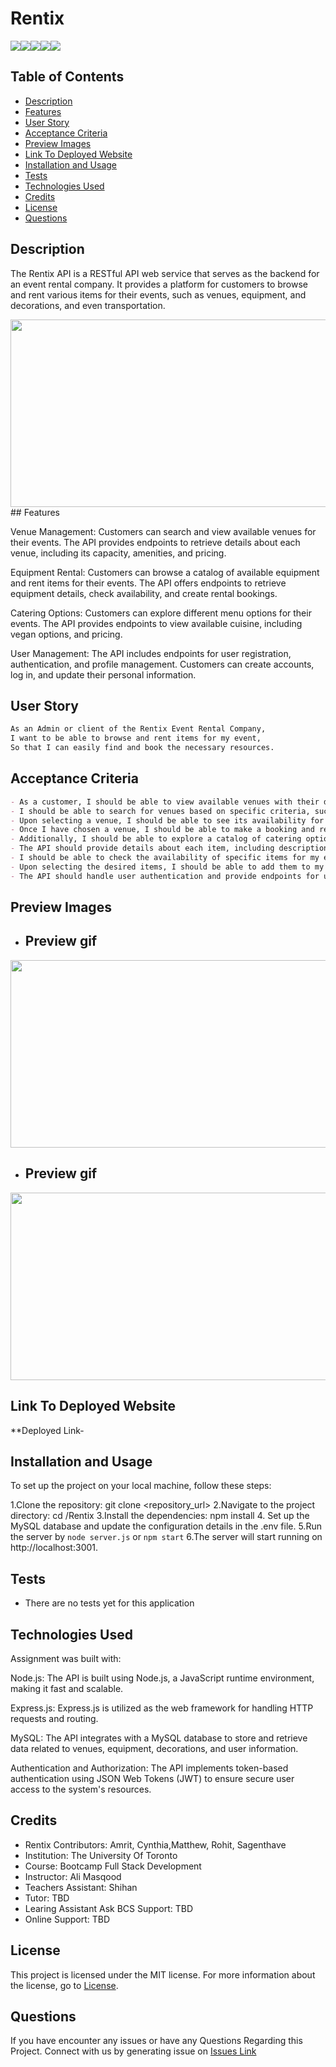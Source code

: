 
# Rentix
![](https://img.shields.io/badge/License-MIT-blue.svg)![](https://img.shields.io/badge/ExpressJs-Sequelize-green.svg)![](https://img.shields.io/badge/mysql-ORM-red.svg)![](https://img.shields.io/badge/Routes-Handlebars-orange.svg)![](https://img.shields.io/badge/NodeJs-MVC-black.svg)

## Table of Contents

- [Description](#description)
- [Features](#features)
- [User Story](#user-story)
- [Acceptance Criteria](#acceptance-criteria)
- [Preview Images](#preview-images) 
- [Link To Deployed Website](#link-to-deployed-website)
- [Installation and Usage](#installation-and-usage)
- [Tests](#tests)
- [Technologies Used](#technologies-used)
- [Credits](#credits)
- [License](#license)
- [Questions](#questions)

## Description

The Rentix API is a RESTful API web service that serves as the backend for an event rental company. It provides a platform for customers to browse and rent various items for their events, such as venues, equipment, and decorations, and even transportation.

<img src="./public/images/Rentix!.gif" width="600" height="300" />
## Features

Venue Management: Customers can search and view available venues for their events. The API provides endpoints to retrieve details about each venue, including its capacity, amenities, and pricing.

Equipment Rental: Customers can browse a catalog of available equipment and rent items for their events. The API offers endpoints to retrieve equipment details, check availability, and create rental bookings.

Catering Options: Customers can explore different menu options for their events. The API provides endpoints to view available cuisine, including vegan options, and pricing.

User Management: The API includes endpoints for user registration, authentication, and profile management. Customers can create accounts, log in, and update their personal information.



## User Story

```md
As an Admin or client of the Rentix Event Rental Company,
I want to be able to browse and rent items for my event,
So that I can easily find and book the necessary resources.
```

## Acceptance Criteria

```md
- As a customer, I should be able to view available venues with their details, such as capacity, amenities, and pricing.
- I should be able to search for venues based on specific criteria, such as location or size.
- Upon selecting a venue, I should be able to see its availability for a given date and time.
- Once I have chosen a venue, I should be able to make a booking and receive confirmation of my reservation.
- Additionally, I should be able to explore a catalog of catering options for the event.
- The API should provide details about each item, including descriptions, images, and pricing.
- I should be able to check the availability of specific items for my event date.
- Upon selecting the desired items, I should be able to add them to my rental cart and proceed to the checkout process.
- The API should handle user authentication and provide endpoints for user registration, login, and profile management.

```

## Preview Images
- ## Preview gif 
<img src="./public/images/Rentix!%20(1).gif" width="600" height="300" />

- ## Preview gif 
<img src="./public/images/Rentix!%20(2).gif" width="600" height="300" />


## Link To Deployed Website
**Deployed Link-


## Installation and Usage
To set up the project on your local machine, follow these steps:

1.Clone the repository: git clone <repository_url>
2.Navigate to the project directory: cd /Rentix
3.Install the dependencies: npm install
4. Set up the MySQL database and update the configuration details in the .env file.
5.Run the server by `node server.js`
or
`npm start`
6.The server will start running on http://localhost:3001.



## Tests
- There are no tests yet for this application

## Technologies Used
Assignment was built with:

Node.js: The API is built using Node.js, a JavaScript runtime environment, making it fast and scalable.

Express.js: Express.js is utilized as the web framework for handling HTTP requests and routing.

MySQL: The API integrates with a MySQL database to store and retrieve data related to venues, equipment, decorations, and user information.

Authentication and Authorization: The API implements token-based authentication using JSON Web Tokens (JWT) to ensure secure user access to the system's resources.

## Credits
- Rentix Contributors: Amrit, Cynthia,Matthew, Rohit, Sagenthave
- Institution: The University Of Toronto
- Course: Bootcamp Full Stack Development
- Instructor: Ali Masqood
- Teachers Assistant: Shihan
- Tutor: TBD
- Learing Assistant Ask BCS Support: TBD
- Online Support: TBD

## License

This project is licensed under the MIT license. For more information about the license, go to [License](https://choosealicense.com/licenses/mit/).


## Questions
 If you have encounter any issues or have any Questions Regarding this Project. Connect with us by generating issue on
 [Issues Link](https://github.com/cynthiamory/Rentix/issues)
